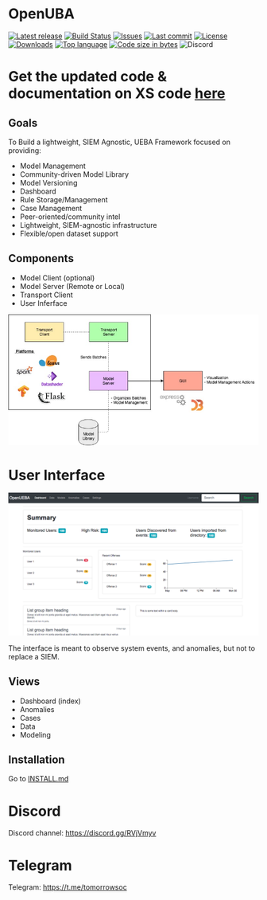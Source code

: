 # OpenUBA
[![Latest release](https://img.shields.io/github/v/release/TomorrowSOC/OpenUBA.svg)](https://img.shields.io/github/v/release/)
[![Build Status](https://travis-ci.org/TomorrowSOC/OpenUBA.svg?branch=master)](https://travis-ci.org/TomorrowSOC/OpenUBA)
[![Issues](https://img.shields.io/github/issues/TomorrowSOC/OpenUBA.svg)](https://github.com/TomorrowSOC/OpenUBA/issues)
[![Last commit](https://img.shields.io/github/last-commit/TomorrowSOC/OpenUBA.svg)](https://github.com/TomorrowSOC/OpenUBA/commits/master)
[![License](https://img.shields.io/badge/license-GPL-blue.svg)](https://github.com/TomorrowSOC/OpenUBA/blob/master/LICENSE.md)
[![Downloads](https://img.shields.io/github/downloads/TomorrowSOC/OpenUBA/total.svg)](https://github.com/TomorrowSOC/OpenUBA/releases)
[![Top language](https://img.shields.io/github/languages/top/TomorrowSOC/OpenUBA.svg)](https://github.com/TomorrowSOC/OpenUBA)
[![Code size in bytes](https://img.shields.io/github/languages/code-size/TomorrowSOC/OpenUBA.svg)](https://github.com/TomorrowSOC/OpenUBA)
![Discord](https://img.shields.io/discord/658176365396361265)

# Get the updated code & documentation on XS code [here](https://cp.xscode.com/Tormorrow-SOC/OpenUB)


## Goals
To Build a lightweight, SIEM Agnostic, UEBA Framework focused on providing:
- Model Management
- Community-driven Model Library
- Model Versioning
- Dashboard
- Rule Storage/Management
- Case Management
- Peer-oriented/community intel
- Lightweight, SIEM-agnostic infrastructure
- Flexible/open dataset support

## Components
- Model Client (optional)
- Model Server (Remote or Local)
- Transport Client
- User Inferface

<img src="images/framework.jpg" width="750px" />


# User Interface
<img src="images/ui.png" width="750px" />

The interface is meant to observe system events, and anomalies, but not to replace a SIEM.

## Views
- Dashboard (index)
- Anomalies
- Cases
- Data
- Modeling

## Installation
Go to [INSTALL.md](https://github.com/TomorrowSOC/OpenUBA/blob/master/docs/INSTALL.md)

# Discord
Discord channel: https://discord.gg/RVjVmyv

# Telegram
Telegram: https://t.me/tomorrowsoc

